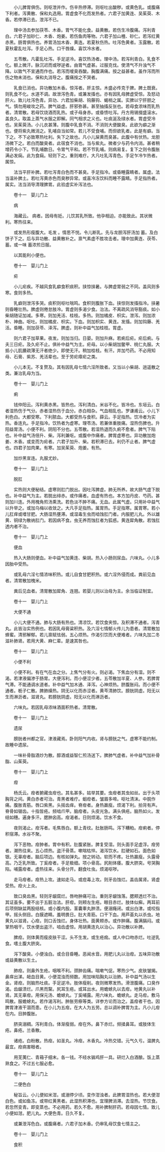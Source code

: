 <!-- { "loadSidebar": true } -->
　　小儿脾胃俱伤。则呕泄并作。伤辛热停滞。则呕吐出酸秽。或黄色乳。或腹痛下利者。泻黄散、保和丸选用。胃虚食不化而发热者。六君子加黄连、吴茱萸、木香。若停滞已去。泄泻不已。

　　理中汤去参加茯苓、木香。胃气不能化食。益黄散。若伤生冷腹痛。泻利青白。六君子加砂仁、木香、炮姜。若伤鱼肉等物。六君子加山楂、砂仁。若泻红黄赤黑。肠胃俱热也。养胃汤加木香、黄连。若夏秋伤热。吐泻色黄者。玉露散。若夏秋霍乱吐泻。手足心热。口干唇燥。喜饮冷水者。

　　五苓散。凡霍乱吐泻。手足逆冷。喜饮热汤者。理中汤。若泻利青白。乳食不化。额上微汗。脉沉迟而或哕逆者。由胃气虚甚。过服克伐。使清气不升浊气不降。以致气不宣通而作也。若泻而嗳臭吞酸。胸腹满痛。按之益甚者。虽作泻而所伤之物未消也。保和丸消导之。腹痛按之不哭者。

　　乳食已消也。异功散加木香。惊泻者。肝主惊。木盛必传克于脾。脾土既衰。则乳食不化。水道不调。故泄泻色青。或兼发搐也。亦有因乳母脾虚受惊。及怒动肝火。致儿吐泻色青。异功、六君加柴胡、钩藤钩、蝎梢之属。实脾以宁肝胆之气。慎勿用峻攻之药。脾气益虚。肝邪弥甚。甚至抽搐反张也。若母食浓味而乳热者。清胃散。若母饮烧酒而乳热。或子母身赤。或昏愦吐泻。丹方用锡掇盛滚水。盖良久。取盖上蒸气水服之即解。同气相求之义也。吐痰涎及绿水者。胃虚受冷也。吴茱萸汤。小儿衣甚薄。则腹中乳食不消。不消则大便酸臭。此欲为癖之渐也。便将紫丸微消之。乳哺自当如常。若儿不受食哺。而但欲乳者。此是有癖。当下之。不下必致寒热吐利。失下之故也。凡小儿屎黄而臭甚。此腹中有伏热。龙胆汤微下之。若白而酸臭者。此宿食不消也。当与紫丸。微者少与药令内消。甚者稍增药令小下。节乳哺数日。令胃气平和。若不节乳哺。则病易复。复下之则令腹胀满必发痫。此为食痫。轻则下之。重则难疗。大凡吐乳泻青色。手足乍冷乍热者。属惊。

　　法当平肝补脾。若吐泻青白色而不甚臭。手足指冷。或昏睡露睛者。属虚。法当温补脾土。若吐泻黄赤色而臭秽异常。或喜冷冻饮料而睡不露睛。手足指热者。属实。法当消导清理脾胃。此验虚实补泻法也。

　　卷十一　婴儿门上

　　病

　　海藏云。 病者。因母有妊。儿饮其乳所致。他孕相迫。亦能致此。其状微利。寒热往来。

　　或发热形瘦腹大。毛发 。情思不悦。令儿断乳。先与龙胆泻肝汤加 蓄。及白饼子下之。后与异功散、益黄散补之。禀气素虚不胜攻击者。理中加黄连、茯苓、 蓄。或一味 蓄浓煎日服。

　　以其能利小便也。

　　卷十一　婴儿门上

　　疟

　　小儿疟疾。不越风食乳癖食积痰积。挟惊挟暑。与脾虚胃弱之不同。盖风则多寒。食则多热。

　　乳癖则泄泻多哭。痰积则呕吐喘鸣。食积则腹胀下血。挟惊则发搐指冷。挟暑则昏睡壮热。脾虚则倦怠肢冷。胃虚则多渴少食。治法。不离疏风消导豁痰。如小柴胡随证加减。多寒。则加羌活、桂枝。多热。则加橘皮、枳实。泄泻。则加浓朴、神曲。呕吐。则加橘皮、枳实。下血。则加枳实、黄连。发搐。则加钩藤、羌活。昏睡。则加茯苓、泽泻。脾虚。则补中益气加桂枝。胃虚。

　　则六君子加草果。夜发。则加当归。日晏。则加升麻。若痢后疟。疟后痢。与夫三日疟。及久疟不止。俱补中益气为主。疟母。以小柴胡加鳖甲、桃仁丸服。大抵小儿肌腠疏薄无汗者绝少。即使无汗。稍加桂枝。有汗。并加芍药。不必用知母、石膏、紫苏、羌活辈也。至于劳疟瘴疟之类。

　　小儿本无。不复赘及。其有因乳母七情六淫所致者。又当以小柴胡、逍遥散之类。兼治乳母为当。

　　卷十一　婴儿门上

　　痢

　　钱仲阳云。泻利黄赤黑。皆热也。泻利清白。米谷不化。皆冷也。东垣云。白者湿热伤于气分。赤者湿热伤于血分。赤白相杂。气血相乱也。罗谦甫云。小儿下利色白。大都受寒。下利脓血。大都受热与食积。薛云。手足指热。饮冷者为实热。香连丸。手足指冷。饮热者为虚寒。理苓汤。若兼体重肢痛。湿热伤脾也。升阳益胃汤。小便不利。阴阳不分也。五苓散。若湿热退而久痢不愈者。脾气下陷也。补中益气汤倍升、柴。泻利兼呕。或腹中作痛者。脾胃虚寒也。异功散加炮姜、木香。或变而为疟者。六君子加升、柴。若积滞已去。利仍不止者。脾气虚也。四君子加肉果。有寒。加吴茱萸、炮姜。有热。

　　加炒黑宣连。丸服尤妙。

　　卷十一　婴儿门上

　　脱肛

　　实热则大便秘结。虚寒则肛门脱出。因吐泻脾虚。肺无所养。故大肠气虚下脱也。补中益气为主。若脱出绯赤。或作痛者。血虚有热也。本方加丹皮、芍药。甚则加川连。外用槐角煎汤熏洗。若色淡不肿不痛。无血。此属气虚。只用补中益气以升举之。或加乌梅以收敛之。大凡手足指热。属胃热。手足指寒。属胃寒。若小儿肛痒或嗜甘肥。大肠湿热壅滞。或湿毒生虫而啮蚀肛门者。内服肥儿丸。外以雄黄、铜绿为散纳肛门。若因病不食。虫无养而蚀肛者为狐惑。黄连犀角散。若蚀肛透内者不治。

　　卷十一　婴儿门上

　　便血

　　热入大肠则便血。补中益气加黄连、柴胡。热入小肠则尿血。六味丸。小儿多因胎中受热。

　　或乳母六淫七情浓味积热。或儿自食甘肥积热。或六淫外侵而成。粪前见血者。清胃散加槐米。

　　粪后见血者。清胃散加犀角、连翘。若婴儿则以治母为主。余当临证制宜。

　　卷十一　婴儿门上

　　大便不通

　　小儿大便不通。肺与大肠有热也。清凉饮。若饮食夹惊。及积滞不通者。泻青丸。此皆治实热例也。若因乳母膏粱积热。及六淫七情郁火传儿为患者。清胃散加蜂蜜。清邪解郁。若儿禀赋怯弱。五心烦热。作渴引饮而大便难者。六味丸加二冬滋补肺肾。若用大黄、麻仁辈。是速其咎也。

　　卷十一　婴儿门上

　　小便不利

　　小便不利。有在气在血之分。上焦气分有火。则必渴。下焦血分有湿。则不渴。若津液偏渗于肠胃。大便泻利。而小便涩少者。五苓散加半夏、人参。若脾胃气滞。不能通调水道者。补中益气加木通、泽泻。心神烦热。脐腹胀闷。而小便不通者。栀子仁散。脾肺燥热。阴无以化而赤涩者。黄芩清肺饮。膀胱阴虚。阳无以生而淋沥者。滋肾丸。若膀胱阴虚。阳无以化而淋沥者。

　　六味丸。若因乳母浓味酒面积热者。清胃散。

　　卷十一　婴儿门上

　　遗尿

　　膀胱者州都之官。津液藏焉。卧则阳气内收。肾与膀胱之气。虚寒不能约制。故睡中遗尿。

　　一味补骨脂酒炒为散。醇酒或益智仁煎汤送下。脾肺气虚者。补中益气加补骨脂、山茱萸。

　　卷十一　婴儿门上

　　疳

　　杨氏云。疳者腑藏虫疳也。其名甚多。姑举其要。虫疳者其虫如丝。出于头项胸背之间。黄白赤者可治。青黑者难疗。蛔疳者。皱眉多啼。呕吐清沫。中脘作痛。腹胀青筋。唇口紫黑。头摇齿痒。脊疳者。身热羸瘦。烦渴下利。拍背有声。脊骨如锯齿。十指皆疮。频啮爪甲。脑疳者。头皮光急。满头俱疮。脑热如火。发结如穗。遍身多汗。腮肿囟高。疳渴者。日则烦渴。饮水不食。

　　夜则渴止。疳泻者。毛焦唇白。额上青纹。肚胀肠鸣。泻下糟粕。疳痢者。停积宿滞。水谷不聚。

　　泻下恶物。疳肿者。胃中有积。肚腹紧胀。脾复受湿。则头面手足虚浮。疳劳者。潮热往来。五心烦热。盗汗骨蒸。嗽喘枯悴。渴泻饮水。肛硬如石。面色如银。无辜疳者。脑后项边。有核如弹丸。按之转动。软而不疼。壮热羸瘦。头露骨高。乃乏乳所致。丁奚疳者。手足极细。项小骨高。尻削体痿。腹大脐突。号哭胸陷。哺露疳者。虚热往来。头骨分开。翻食吐虫。烦渴呕哕。

　　走马疳者。疳热上攻。速如走马。或痘毒上攻。则牙齿蚀烂。盖齿属肾。肾虚受热。疳火上炎。

　　致口臭齿黑。轻则牙龈腐烂。唇吻肿痛可治。重则牙龈蚀落。腮颊透烂不治。其证虽多。要不出于五脏治法。肝疳。则颊左生疮。眼目赤烂。肢体似癣。两耳前后项侧缺盆两股结核。或小腹内股。茎囊睾丸肿溃。便溺癃闭。或出白津。或咬指甲。摇头侧目。白膜遮睛。羞明畏日。肚大青筋。口干下血。用芦荟丸以杀虫。地黄丸以滋肾。心疳。则口舌蚀烂。身体壮热。面黄颊赤。或作肿痛。腹满膈闷。或掌热咽干。饮水便出盗汗。啮齿虚惊。用胡黄连丸以治心。异功散以补脾。

　　脾疳。则体黄而瘦皮肤干涩。头不生发。或生疮痂。或人中口吻赤烂。吐逆乳食。嗜土腹大脐突。

　　泻下酸臭。小便浊白。或合目昏睡。恶闻水音。用肥儿丸以治疳。五味异功散或益黄散以生土。

　　肺疳。则鼻外生疮。咽喉不利。颈肿齿痛。喘嗽气促。寒热少气。皮肤皱揭。鼻痒出涕。衄血目黄。小便混浊而频数。用加味陷胸丸以治肺。补中益气汤以生金。肾疳。则脑热吐痰。手足逆冷。肢体瘦削。夜则微寒发热。滑泄腹痛。口臭作渴。齿龈溃烂。爪黑而黧。尻耳生疮。或耳出水。用蟾蜍丸以去疳。地黄丸以补肾。其无辜疳。用保元汤、蟾蜍丸。丁奚哺露。用六味丸、蟾蜍丸。走马疳。敷马鸣散。服蟾蜍丸。若作渴泻利。肿胀劳瘵等类。详参方论而治之。盖疳者干也。因脾胃津液干涸而患。在小儿为五疳。在大人为五劳。总以调补脾胃为主。凡小儿疳在内。目肿腹胀。

　　脐突溺稠。泻利青白。体渐瘦弱。疳在外。鼻下赤烂。频揉鼻耳。或肢体生疮。鼻疮。兰香散。

　　诸疮。白粉散。热疳。如圣丸。冷疳。木香丸。冷热交错。元气久亏。温脾丸最宜。疳病害眼者。

　　用芜荑仁、青葙子细末。各一钱。不经水骟鸡肝一具。研烂入白酒酿。饭上蒸熟食之。不过五七服必愈。

　　卷十一　婴儿门上

　　二便色白

　　秘旨云。小儿便如米泔。或溺停少顷。变作泔浊者。此脾胃湿热也。若大便泔白色。或如鱼冻。或带红黄黑者。此湿热积滞也。宜理脾消滞。去湿热。节饮食。若忽然变青。即变蒸也。不必用药。若久不愈。用补脾制肝药。若母因七情。致儿小便如泔。肥儿丸。大便色青。日久不复。

　　或兼泄泻色白。或腹痛者。六君子加木香。仍审乳母饮食七情主之。

　　卷十一　婴儿门上

　　食积

